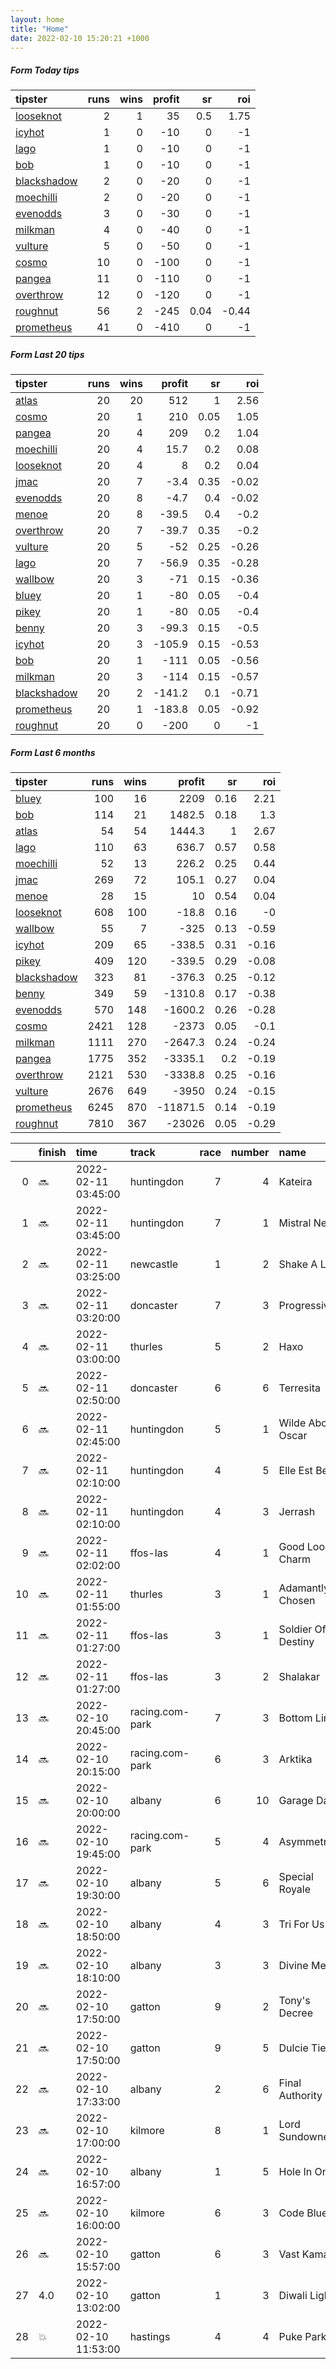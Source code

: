 ```yaml
---   
layout: home  
title: "Home"   
date: 2022-02-10 15:20:21 +1000  
---   
```



##### Form Today tips   

| tipster                                                         |   runs |   wins |   profit |   sr |   roi |
|:----------------------------------------------------------------|-------:|-------:|---------:|-----:|------:|
| [looseknot](https://mrwayneo.github.io/tips/looseknot.html)     |      2 |      1 |       35 | 0.5  |  1.75 |
| [icyhot](https://mrwayneo.github.io/tips/icyhot.html)           |      1 |      0 |      -10 | 0    | -1    |
| [lago](https://mrwayneo.github.io/tips/lago.html)               |      1 |      0 |      -10 | 0    | -1    |
| [bob](https://mrwayneo.github.io/tips/bob.html)                 |      1 |      0 |      -10 | 0    | -1    |
| [blackshadow](https://mrwayneo.github.io/tips/blackshadow.html) |      2 |      0 |      -20 | 0    | -1    |
| [moechilli](https://mrwayneo.github.io/tips/moechilli.html)     |      2 |      0 |      -20 | 0    | -1    |
| [evenodds](https://mrwayneo.github.io/tips/evenodds.html)       |      3 |      0 |      -30 | 0    | -1    |
| [milkman](https://mrwayneo.github.io/tips/milkman.html)         |      4 |      0 |      -40 | 0    | -1    |
| [vulture](https://mrwayneo.github.io/tips/vulture.html)         |      5 |      0 |      -50 | 0    | -1    |
| [cosmo](https://mrwayneo.github.io/tips/cosmo.html)             |     10 |      0 |     -100 | 0    | -1    |
| [pangea](https://mrwayneo.github.io/tips/pangea.html)           |     11 |      0 |     -110 | 0    | -1    |
| [overthrow](https://mrwayneo.github.io/tips/overthrow.html)     |     12 |      0 |     -120 | 0    | -1    |
| [roughnut](https://mrwayneo.github.io/tips/roughnut.html)       |     56 |      2 |     -245 | 0.04 | -0.44 |
| [prometheus](https://mrwayneo.github.io/tips/prometheus.html)   |     41 |      0 |     -410 | 0    | -1    |

##### Form Last 20 tips   

| tipster                                                         |   runs |   wins |   profit |   sr |   roi |
|:----------------------------------------------------------------|-------:|-------:|---------:|-----:|------:|
| [atlas](https://mrwayneo.github.io/tips/atlas.html)             |     20 |     20 |    512   | 1    |  2.56 |
| [cosmo](https://mrwayneo.github.io/tips/cosmo.html)             |     20 |      1 |    210   | 0.05 |  1.05 |
| [pangea](https://mrwayneo.github.io/tips/pangea.html)           |     20 |      4 |    209   | 0.2  |  1.04 |
| [moechilli](https://mrwayneo.github.io/tips/moechilli.html)     |     20 |      4 |     15.7 | 0.2  |  0.08 |
| [looseknot](https://mrwayneo.github.io/tips/looseknot.html)     |     20 |      4 |      8   | 0.2  |  0.04 |
| [jmac](https://mrwayneo.github.io/tips/jmac.html)               |     20 |      7 |     -3.4 | 0.35 | -0.02 |
| [evenodds](https://mrwayneo.github.io/tips/evenodds.html)       |     20 |      8 |     -4.7 | 0.4  | -0.02 |
| [menoe](https://mrwayneo.github.io/tips/menoe.html)             |     20 |      8 |    -39.5 | 0.4  | -0.2  |
| [overthrow](https://mrwayneo.github.io/tips/overthrow.html)     |     20 |      7 |    -39.7 | 0.35 | -0.2  |
| [vulture](https://mrwayneo.github.io/tips/vulture.html)         |     20 |      5 |    -52   | 0.25 | -0.26 |
| [lago](https://mrwayneo.github.io/tips/lago.html)               |     20 |      7 |    -56.9 | 0.35 | -0.28 |
| [wallbow](https://mrwayneo.github.io/tips/wallbow.html)         |     20 |      3 |    -71   | 0.15 | -0.36 |
| [bluey](https://mrwayneo.github.io/tips/bluey.html)             |     20 |      1 |    -80   | 0.05 | -0.4  |
| [pikey](https://mrwayneo.github.io/tips/pikey.html)             |     20 |      1 |    -80   | 0.05 | -0.4  |
| [benny](https://mrwayneo.github.io/tips/benny.html)             |     20 |      3 |    -99.3 | 0.15 | -0.5  |
| [icyhot](https://mrwayneo.github.io/tips/icyhot.html)           |     20 |      3 |   -105.9 | 0.15 | -0.53 |
| [bob](https://mrwayneo.github.io/tips/bob.html)                 |     20 |      1 |   -111   | 0.05 | -0.56 |
| [milkman](https://mrwayneo.github.io/tips/milkman.html)         |     20 |      3 |   -114   | 0.15 | -0.57 |
| [blackshadow](https://mrwayneo.github.io/tips/blackshadow.html) |     20 |      2 |   -141.2 | 0.1  | -0.71 |
| [prometheus](https://mrwayneo.github.io/tips/prometheus.html)   |     20 |      1 |   -183.8 | 0.05 | -0.92 |
| [roughnut](https://mrwayneo.github.io/tips/roughnut.html)       |     20 |      0 |   -200   | 0    | -1    |

##### Form Last 6 months   

| tipster                                                         |   runs |   wins |   profit |   sr |   roi |
|:----------------------------------------------------------------|-------:|-------:|---------:|-----:|------:|
| [bluey](https://mrwayneo.github.io/tips/bluey.html)             |    100 |     16 |   2209   | 0.16 |  2.21 |
| [bob](https://mrwayneo.github.io/tips/bob.html)                 |    114 |     21 |   1482.5 | 0.18 |  1.3  |
| [atlas](https://mrwayneo.github.io/tips/atlas.html)             |     54 |     54 |   1444.3 | 1    |  2.67 |
| [lago](https://mrwayneo.github.io/tips/lago.html)               |    110 |     63 |    636.7 | 0.57 |  0.58 |
| [moechilli](https://mrwayneo.github.io/tips/moechilli.html)     |     52 |     13 |    226.2 | 0.25 |  0.44 |
| [jmac](https://mrwayneo.github.io/tips/jmac.html)               |    269 |     72 |    105.1 | 0.27 |  0.04 |
| [menoe](https://mrwayneo.github.io/tips/menoe.html)             |     28 |     15 |     10   | 0.54 |  0.04 |
| [looseknot](https://mrwayneo.github.io/tips/looseknot.html)     |    608 |    100 |    -18.8 | 0.16 | -0    |
| [wallbow](https://mrwayneo.github.io/tips/wallbow.html)         |     55 |      7 |   -325   | 0.13 | -0.59 |
| [icyhot](https://mrwayneo.github.io/tips/icyhot.html)           |    209 |     65 |   -338.5 | 0.31 | -0.16 |
| [pikey](https://mrwayneo.github.io/tips/pikey.html)             |    409 |    120 |   -339.5 | 0.29 | -0.08 |
| [blackshadow](https://mrwayneo.github.io/tips/blackshadow.html) |    323 |     81 |   -376.3 | 0.25 | -0.12 |
| [benny](https://mrwayneo.github.io/tips/benny.html)             |    349 |     59 |  -1310.8 | 0.17 | -0.38 |
| [evenodds](https://mrwayneo.github.io/tips/evenodds.html)       |    570 |    148 |  -1600.2 | 0.26 | -0.28 |
| [cosmo](https://mrwayneo.github.io/tips/cosmo.html)             |   2421 |    128 |  -2373   | 0.05 | -0.1  |
| [milkman](https://mrwayneo.github.io/tips/milkman.html)         |   1111 |    270 |  -2647.3 | 0.24 | -0.24 |
| [pangea](https://mrwayneo.github.io/tips/pangea.html)           |   1775 |    352 |  -3335.1 | 0.2  | -0.19 |
| [overthrow](https://mrwayneo.github.io/tips/overthrow.html)     |   2121 |    530 |  -3338.8 | 0.25 | -0.16 |
| [vulture](https://mrwayneo.github.io/tips/vulture.html)         |   2676 |    649 |  -3950   | 0.24 | -0.15 |
| [prometheus](https://mrwayneo.github.io/tips/prometheus.html)   |   6245 |    870 | -11871.5 | 0.14 | -0.19 |
| [roughnut](https://mrwayneo.github.io/tips/roughnut.html)       |   7810 |    367 | -23026   | 0.05 | -0.29 |

|    | finish   | time                | track           |   race |   number | name               |   odds | tipster            |
|---:|:---------|:--------------------|:----------------|-------:|---------:|:-------------------|-------:|:-------------------|
|  0 | :soon:   | 2022-02-11 03:45:00 | huntingdon      |      7 |        4 | Kateira            |   4.75 | overthrow          |
|  1 | :soon:   | 2022-02-11 03:45:00 | huntingdon      |      7 |        1 | Mistral Nell       |   4.5  | vulture,milkman    |
|  2 | :soon:   | 2022-02-11 03:25:00 | newcastle       |      1 |        2 | Shake A Leg        |   7.5  | looseknot          |
|  3 | :soon:   | 2022-02-11 03:20:00 | doncaster       |      7 |        3 | Progressive        |   4.2  | overthrow          |
|  4 | :soon:   | 2022-02-11 03:00:00 | thurles         |      5 |        2 | Haxo               |   4.5  | overthrow          |
|  5 | :soon:   | 2022-02-11 02:50:00 | doncaster       |      6 |        6 | Terresita          |   6    | milkman            |
|  6 | :soon:   | 2022-02-11 02:45:00 | huntingdon      |      5 |        1 | Wilde About Oscar  |   7    | overthrow          |
|  7 | :soon:   | 2022-02-11 02:10:00 | huntingdon      |      4 |        5 | Elle Est Belle     |   3.3  | overthrow          |
|  8 | :soon:   | 2022-02-11 02:10:00 | huntingdon      |      4 |        3 | Jerrash            |   9.5  | vulture,milkman    |
|  9 | :soon:   | 2022-02-11 02:02:00 | ffos-las        |      4 |        1 | Good Look Charm    |   3.3  | vulture,pangea     |
| 10 | :soon:   | 2022-02-11 01:55:00 | thurles         |      3 |        1 | Adamantly Chosen   |   1.55 | overthrow          |
| 11 | :soon:   | 2022-02-11 01:27:00 | ffos-las        |      3 |        1 | Soldier Of Destiny |   4    | pangea             |
| 12 | :soon:   | 2022-02-11 01:27:00 | ffos-las        |      3 |        2 | Shalakar           |   8    | pangea,blackshadow |
| 13 | :soon:   | 2022-02-10 20:45:00 | racing.com-park |      7 |        3 | Bottom Line        |   3.5  | pangea             |
| 14 | :soon:   | 2022-02-10 20:15:00 | racing.com-park |      6 |        3 | Arktika            |   1.5  | pangea,icyhot      |
| 15 | :soon:   | 2022-02-10 20:00:00 | albany          |      6 |       10 | Garage Days        |   5.5  | overthrow          |
| 16 | :soon:   | 2022-02-10 19:45:00 | racing.com-park |      5 |        4 | Asymmetrical       |   3.9  | milkman            |
| 17 | :soon:   | 2022-02-10 19:30:00 | albany          |      5 |        6 | Special Royale     |   2.8  | evenodds,lago      |
| 18 | :soon:   | 2022-02-10 18:50:00 | albany          |      4 |        3 | Tri For Us         |   1.57 | evenodds,overthrow |
| 19 | :soon:   | 2022-02-10 18:10:00 | albany          |      3 |        3 | Divine Mercy       |   9    | vulture            |
| 20 | :soon:   | 2022-02-10 17:50:00 | gatton          |      9 |        2 | Tony's Decree      |   5.5  | pangea             |
| 21 | :soon:   | 2022-02-10 17:50:00 | gatton          |      9 |        5 | Dulcie Tie         |   4.2  | pangea             |
| 22 | :soon:   | 2022-02-10 17:33:00 | albany          |      2 |        6 | Final Authority    |   1.65 | overthrow          |
| 23 | :soon:   | 2022-02-10 17:00:00 | kilmore         |      8 |        1 | Lord Sundowner     |   8    | pangea,moechilli   |
| 24 | :soon:   | 2022-02-10 16:57:00 | albany          |      1 |        5 | Hole In One        |   2.25 | evenodds,overthrow |
| 25 | :soon:   | 2022-02-10 16:00:00 | kilmore         |      6 |        3 | Code Blue          |   2.25 | pangea             |
| 26 | :soon:   | 2022-02-10 15:57:00 | gatton          |      6 |        3 | Vast Kama          |   4    | vulture,pangea     |
| 27 | 4.0      | 2022-02-10 13:02:00 | gatton          |      1 |        3 | Diwali Lights      |   4.6  | moechilli          |
| 28 | :boom:   | 2022-02-10 11:53:00 | hastings        |      4 |        4 | Puke Park          |   3.2  | looseknot          |